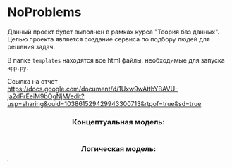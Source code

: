# NoProblems
Данный проект будет выполнен в рамках курса "Теория баз данных". Целью проекта является создание сервиса по подбору людей для решения задач.

В папке `templates` находятся все html файлы, необходимые для запуска `app.py`.

Ссылка на отчет https://docs.google.com/document/d/1Uxw9wAttbYBAVU-ja2dFrEeiM9bOgNjM/edit?usp=sharing&ouid=103861529429943300713&rtpof=true&sd=true

### <p align=center> Концептуальная модель: </p>
<img src="https://github.com/ulvivl/NoProblems/blob/main/img/ERD.png" style="zoom:10%;" />


### <p align=center> Логическая модель: </p>
<img src="https://github.com/ulvivl/NoProblems/blob/main/img/TRD.png" style="zoom:10%;" />
